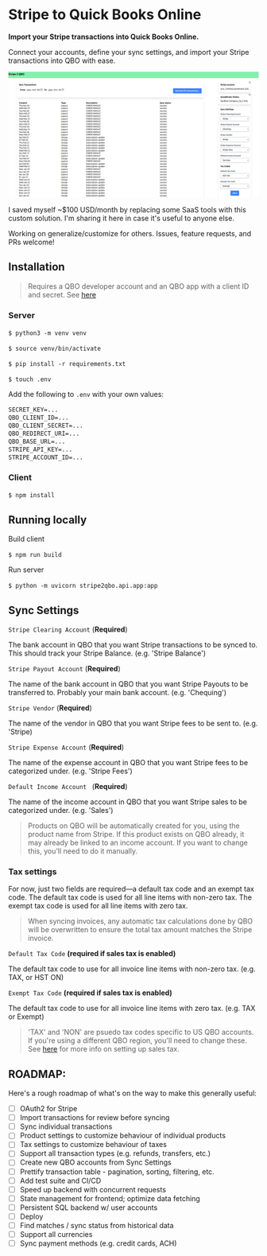 # Stripe to Quick Books Online

**Import your Stripe transactions into Quick Books Online.**

Connect your accounts, define your sync settings, and import your Stripe transactions into QBO with ease.

![screenshot](screenshot.png)

I saved myself ~$100 USD/month by replacing some SaaS tools with this custom solution. I'm sharing it here in case it's useful to anyone else.

Working on generalize/customize for others. Issues, feature requests, and PRs welcome!

## Installation

> Requires a QBO developer account and an QBO app with a client ID and secret. See [here](https://developer.intuit.com/app/developer/qbo/docs/develop/authentication-and-authorization/oauth-2.0)

### Server

`$ python3 -m venv venv`

`$ source venv/bin/activate`

`$ pip install -r requirements.txt`

`$ touch .env`

Add the following to `.env` with your own values:

```
SECRET_KEY=...
QBO_CLIENT_ID=...
QBO_CLIENT_SECRET=...
QBO_REDIRECT_URI=...
QBO_BASE_URL=...
STRIPE_API_KEY=...
STRIPE_ACCOUNT_ID=...
```

### Client

`$ npm install`

## Running locally

Build client

`$ npm run build`

Run server

`$ python -m uvicorn stripe2qbo.api.app:app`

## Sync Settings

`Stripe Clearing Account` (**Required**)

The bank account in QBO that you want Stripe transactions to be synced to. This should track your Stripe Balance. (e.g. 'Stripe Balance')

`Stripe Payout Account` (**Required**)

The name of the bank account in QBO that you want Stripe Payouts to be transferred to. Probably your main bank account. (e.g. 'Chequing')

`Stripe Vendor` (**Required**)

The name of the vendor in QBO that you want Stripe fees to be sent to. (e.g. 'Stripe\)

`Stripe Expense Account` (**Required**)

The name of the expense account in QBO that you want Stripe fees to be categorized under. (e.g. 'Stripe Fees')

`Default Income Account ` (**Required**)

The name of the income account in QBO that you want Stripe sales to be categorized under. (e.g. 'Sales')

> Products on QBO will be automatically created for you, using the product name from Stripe. If this product exists on QBO already, it may already be linked to an income account. If you want to change this, you'll need to do it manually.

### Tax settings

For now, just two fields are required—a default tax code and an exempt tax code. The default tax code is used for all line items with non-zero tax. The exempt tax code is used for all line items with zero tax.

> When syncing invoices, any automatic tax calculations done by QBO will be overwritten to ensure the total tax amount matches the Stripe invoice.

`Default Tax Code` **(required if sales tax is enabled)**

The default tax code to use for all invoice line items with non-zero tax. (e.g. TAX, or HST ON)

`Exempt Tax Code` **(required if sales tax is enabled)**

The default tax code to use for all invoice line items with zero tax. (e.g. TAX or Exempt)

> 'TAX' and 'NON' are psuedo tax codes specific to US QBO accounts. If you're using a different QBO region, you'll need to change these. See [here](https://developer.intuit.com/app/developer/qbo/docs/develop/tutorials/transaction-tax-detail-entity-fields) for more info on setting up sales tax.

## ROADMAP:

Here's a rough roadmap of what's on the way to make this generally useful:

- [ ] OAuth2 for Stripe
- [ ] Import transactions for review before syncing
- [ ] Sync individual transactions
- [ ] Product settings to customize behaviour of individual products
- [ ] Tax settings to customize behaviour of taxes
- [ ] Support all transaction types (e.g. refunds, transfers, etc.)
- [ ] Create new QBO accounts from Sync Settings
- [ ] Prettify transaction table - pagination, sorting, filtering, etc.
- [ ] Add test suite and CI/CD
- [ ] Speed up backend with concurrent requests
- [ ] State management for frontend; optimize data fetching
- [ ] Persistent SQL backend w/ user accounts
- [ ] Deploy
- [ ] Find matches / sync status from historical data
- [ ] Support all currencies
- [ ] Sync payment methods (e.g. credit cards, ACH)
